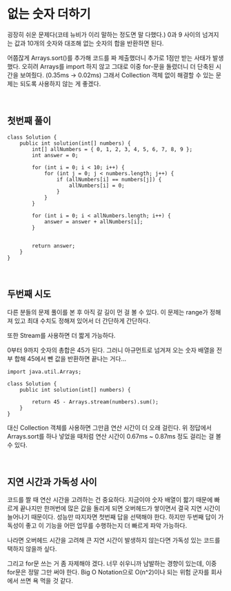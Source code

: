 # 없는 숫자 더하기
굉장히 쉬운 문제다(코테 뉴비가 이리 말하는 정도면 말 다했다.) 
0과 9 사이의 넘겨지는 값과 10개의 숫자와 대조해 없는 숫자의 합을 반환하면 된다.

어쭙잖게 Arrays.sort()를 추가해 코드를 짜 제출했더니 추가로 1점만 받는 사태가 발생했다.
오히려 Arrays를 import 하지 않고 그대로 이중 for-문을 돌렸더니 더 단축된 시간을 보여줬다. (0.35ms -> 0.02ms)
그래서 Collection 객체 없이 해결할 수 있는 문제는 되도록 사용하지 않는 게 좋겠다.

<br>

## 첫번째 풀이
```
class Solution {
    public int solution(int[] numbers) {
        int[] allNumbers = { 0, 1, 2, 3, 4, 5, 6, 7, 8, 9 };
        int answer = 0;
        
        for (int i = 0; i < 10; i++) {
            for (int j = 0; j < numbers.length; j++) {
                if (allNumbers[i] == numbers[j]) {
                    allNumbers[i] = 0;
                }
            }
        }
        
        for (int i = 0; i < allNumbers.length; i++) {
            answer = answer + allNumbers[i];
        }
        
        
        return answer;
    }
}
````

<br>

## 두번째 시도
다른 분들의 문제 풀이를 본 후 아직 갈 길이 먼 걸 볼 수 있다.
이 문제는 range가 정해져 있고 최대 수치도 정해져 있어서 더 간단하게 간단하다.

또한 Stream를 사용하면 더 짧게 가능하다.

0부터 9까지 숫자의 총합은 45가 된다.
그러니 아규먼트로 넘겨져 오는 숫자 배열을 전부 합해 45에서 뺀 값을 반환하면 끝나는 거다...

```
import java.util.Arrays;

class Solution {
    public int solution(int[] numbers) {
        
        return 45 - Arrays.stream(numbers).sum();
    }
}
```

대신 Collection 객체를 사용하면 그만큼 연산 시간이 더 오래 걸린다. 
위 정답에서 Arrays.sort를 하나 넣었을 때처럼 연산 시간이 0.67ms ~ 0.87ms 정도 걸리는 걸 볼 수 있다.

<br>

## 지연 시간과 가독성 사이
코드를 짤 때 연산 시간을 고려하는 건 중요하다.
지금이야 숫자 배열이 짧기 때문에 빠르게 끝나지만 한꺼번에 많은 값을 돌리게 되면 오버헤드가 쌓이면서 결국 지연 시간이 늘어나기 때문이다.
성능만 따지자면 첫번째 답을 선택해야 한다.
하지만 두번째 답이 가독성이 좋고 이 기능을 어떤 업무를 수행하는지 더 빠르게 파악 가능하다.

나라면 오버헤드 시간을 고려해 큰 지연 시간이 발생하지 않는다면 가독성 있는 코드를 택하지 않을까 싶다.

그리고 for문 쓰는 거 좀 자제해야 겠다. 너무 쉬우니까 남발하는 경향이 있는데, 이중 for문은 정말 그만 써야 한다.
Big O Notation으로 O(n^2)이나 되는 위험 군자를 회사에서 쓰면 욕 먹을 것 같다.
